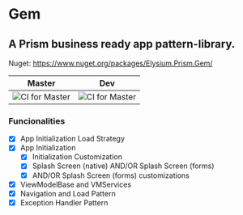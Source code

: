 # Gem

## A Prism business ready app pattern-library.

Nuget: https://www.nuget.org/packages/Elysium.Prism.Gem/

| Master  | Dev |
| ------------- | ------------- |
| ![CI for Master](https://elysiumlabs.visualstudio.com/Gem/_apis/build/status/Gem-CI?branchName=master)  | ![CI for Master](https://elysiumlabs.visualstudio.com/Gem/_apis/build/status/Gem-CI?branchName=dev)  |

### Funcionalities
- [x] App Initialization Load Strategy
- [x] App Initialization
  - [x] Initialization Customization
  - [x] Splash Screen (native) AND/OR Splash Screen (forms)
  - [x] AND/OR Splash Screen (forms) customizations
- [x] ViewModelBase and VMServices
- [x] Navigation and Load Pattern
- [x] Exception Handler Pattern

